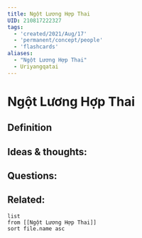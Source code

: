 ```yaml
---
title: Ngột Lương Hợp Thai
UID: 210817222327
tags:
  - 'created/2021/Aug/17'
  - 'permanent/concept/people'
  - 'flashcards'
aliases: 
  - "Ngột Lương Hợp Thai"
  - Uriyangqatai
---
```

# Ngột Lương Hợp Thai

## Definition


## Ideas & thoughts:


## Questions:


## Related:
```dataview
list
from [[Ngột Lương Hợp Thai]]
sort file.name asc
```